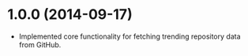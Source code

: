 # 1.0.0 (2014-09-17)

  * Implemented core functionality for fetching trending repository data from GitHub.